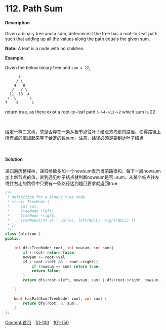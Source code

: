 # 112. Path Sum

#### Description

Given a binary tree and a sum, determine if the tree has a root-to-leaf path such that adding up all the values along the path equals the given sum.

**Note:** A leaf is a node with no children.

**Example:**

Given the below binary tree and `sum = 22`,

```
      5
     / \
    4   8
   /   / \
  11  13  4
 /  \      \
7    2      1
```

return true, as there exist a root-to-leaf path `5->4->11->2` which sum is 22.

<br>

给定一棵二叉树，求是否存在一条从根节点往叶子结点方向走的路径，使得路径上所有点的值加起来等于给定的数sum。注意，路径必须是要到达叶子结点

<br>



#### Solution

递归遍历整棵树，递归参数多加一个nowsum表示当前路径和，每下一层nowsum加上新节点的值，直到遇见叶子结点就判断nowsum是否=sum，从某个结点往左或往右走的路径中只要有一条路径达到题目要求就返回true


```c++
/**
 * Definition for a binary tree node.
 * struct TreeNode {
 *     int val;
 *     TreeNode *left;
 *     TreeNode *right;
 *     TreeNode(int x) : val(x), left(NULL), right(NULL) {}
 * };
 */
class Solution {
public:
    
    int dfs(TreeNode* root, int nowsum, int sum){
        if (!root) return false;
        nowsum += root->val;
        if (!root->left && ! root->right){
            if (nowsum == sum) return true;
            return false;
        } 
        return dfs(root->left, nowsum, sum) | dfs(root->right, nowsum, sum);
        
    }
    
    bool hasPathSum(TreeNode* root, int sum) {
        return dfs(root, 0, sum);
    }
};
```



[Content   首页](../README.md)&emsp;[51-100](../51-100.md)&emsp;[101-150](../101-150.md)

